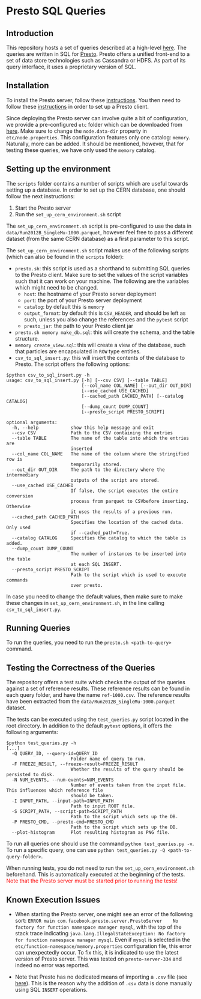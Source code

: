 # Presto SQL Queries

## Introduction

This repository hosts a set of queries described at a high-level [here](https://github.com/iris-hep/adl-benchmarks-index). The queries are written in SQL for [Presto](https://prestosql.io/). Presto offers a unified front-end to a set of data store technologies such as Cassandra or HDFS. As part of its query interface, it uses a proprietary version of SQL. 

## Installation

To install the Presto server, follow these [instructions](https://prestodb.io/docs/current/installation/deployment.html). You then need to follow these [instructions](https://prestodb.io/docs/current/installation/cli.html) in order to set up a Presto client.

Since deploying the Presto server can involve quite a bit of configuration, we provide a pre-configured `etc` folder which can be downloaded from [here](https://polybox.ethz.ch/index.php/s/TuCtNXTH7XQg0t5/download). Make sure to change the `node.data-dir` property in `etc/node.properties`. This configuration features only one catalog: `memory`. Naturally, more can be added. It should be mentioned, however, that for testing these queries, we have only used the `memory` catalog.

## Setting up the environment

The `scripts` folder contains a number of scripts which are useful towards setting up a database. In order to set up the CERN database, one should follow the next instructions:

1. Start the Presto server
1. Run the `set_up_cern_environment.sh` script

The `set_up_cern_environment.sh` script is pre-configured to use the data in `data/Run2012B_SingleMu-1000.parquet`, however feel free to pass a different dataset (from the same CERN database) as a first parameter to this script.

The `set_up_cern_environment.sh` script makes use of the following scripts (which can also be found in the `scripts` folder):

* `presto.sh`: this script is used as a shorthand to submitting SQL queries to the Presto client. Make sure to set the values of the script variables such that it can work on your machine. The following are the variables which might need to be changed.
  * `host`: the hostname of your Presto server deployment
  * `port`: the port of your Presto server deployment
  * `catalog`: by default this is `memory`
  * `output_format`: by default this is `CSV_HEADER`, and should be left as such, unless you also change the references and the `pytest` script
  * `presto_jar`: the path to your Presto client jar
* `presto.sh memory make_db.sql`: this will create the schema, and the table structure.
* `memory create_view.sql`: this will create a view of the database, such that particles are encapsulated in `ROW` type entities.
* `csv_to_sql_insert.py`: this will insert the contents of the database to Presto. The script offers the following options:

```
$python csv_to_sql_insert.py -h
usage: csv_to_sql_insert.py [-h] [--csv CSV] [--table TABLE]
                            [--col_name COL_NAME] [--out_dir OUT_DIR]
                            [--use_cached USE_CACHED]
                            [--cached_path CACHED_PATH] [--catalog CATALOG]
                            [--dump_count DUMP_COUNT]
                            [--presto_script PRESTO_SCRIPT]

optional arguments:
  -h, --help            show this help message and exit
  --csv CSV             Path to the CSV containing the entries
  --table TABLE         The name of the table into which the entries are
                        inserted
  --col_name COL_NAME   The name of the column where the stringified row is
                        temporarily stored.
  --out_dir OUT_DIR     The path to the directory where the intermediary
                        outputs of the script are stored.
  --use_cached USE_CACHED
                        If false, the script executes the entire conversion
                        process from parquet to CSVbefore inserting. Otherwise
                        it uses the results of a previous run.
  --cached_path CACHED_PATH
                        Specifies the location of the cached data. Only used
                        if --cached_path=True.
  --catalog CATALOG     Specifies the catalog to which the table is added.
  --dump_count DUMP_COUNT
                        The number of instances to be inserted into the table
                        at each SQL INSERT.
  --presto_script PRESTO_SCRIPT
                        Path to the script which is used to execute commands
                        over presto.
```

In case you need to change the default values, then make sure to make these changes in `set_up_cern_environment.sh`, in the line calling `csv_to_sql_insert.py`.

## Running Queries

To run the queries, you need to run the `presto.sh <path-to-query>` command.

## Testing the Correctness of the Queries

The repository offers a test suite which checks the output of the queries against a set of reference results. These reference results can be found in each query folder, and have the name `ref-1000.csv`. The reference results have been extracted from the `data/Run2012B_SingleMu-1000.parquet` dataset.

The tests can be executed using the `test_queries.py` script located in the root directory. In addition to the default `pytest` options, it offers the following arguments:

```
$python test_queries.py -h  
[...]
  -Q QUERY_ID, --query-id=QUERY_ID
                        Folder name of query to run.
  -F FREEZE_RESULT, --freeze-result=FREEZE_RESULT
                        Whether the results of the query should be persisted to disk.
  -N NUM_EVENTS, --num-events=NUM_EVENTS
                        Number of events taken from the input file. This influences which reference file
                        should be taken.
  -I INPUT_PATH, --input-path=INPUT_PATH
                        Path to input ROOT file.
  -S SCRIPT_PATH, --script-path=SCRIPT_PATH
                        Path to the script which sets up the DB.
  -P PRESTO_CMD, --presto-cmd=PRESTO_CMD
                        Path to the script which sets up the DB.
  --plot-histogram      Plot resulting histogram as PNG file.

```

To run all queries one should use the command `python test_queries.py -v`. To run a specific query, one can use `python test_queries.py -Q <path-to-query-folder>`.

When running tests, you do not need to run the `set_up_cern_environment.sh` beforehand. This is automatically executed at the beginning of the tests. <font color='red'>Note that the Presto server must be started prior to running the tests!</font>

## Known Execution Issues

* When starting the Presto server, one might see an error of the following sort: `ERROR	main com.facebook.presto.server.PrestoServer	No factory for function namespace manager mysql`, with the top of the stack trace indicating `java.lang.IllegalStateException: No factory for function namespace manager mysql`. Even if `mysql` is selected in the `etc/function-namespace/memory.properties` configuration file, this error can unexpectedly occur. To fix this, it is indicated to use the latest version of Presto server. This was tested on `presto-server-334` and indeed no error was reported.

* Note that Presto has no dedicated means of importing a `.csv` file (see [here](https://github.com/prestodb/presto/issues/11055)). This is the reason why the addition of `.csv` data is done manually using SQL `INSERT` operations.
